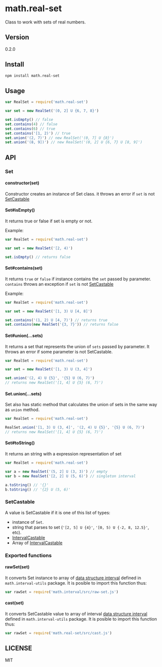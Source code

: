 # math.real-set

Class to work with sets of real numbers.

## Version
0.2.0

## Install
``` bash
npm install math.real-set
```

## Usage
``` javascript
var RealSet = require('math.real-set')

var set = new RealSet('(0, 2] U {6, 7, 8}')

set.isEmpty() // false
set.contains(4) // false
set.contains(6) // true
set.contains('[1, 2)') // true
set.union('(2, 7)') // new RealSet('(0, 7] U {8}')
set.union('(8, 9])') // new RealSet('(0, 2] U {6, 7} U [8, 9]')
```

## API

### Set
#### constructor(set)

Constructor creates an instance of Set class. it throws an error if `set` is not [SetCastable](#setcastable)

#### Set#isEmpty()

It returns true or false if set is empty or not.

Example:
``` javascript
var RealSet = require('math.real-set')

var set = new RealSet('[2, 4)')

set.isEmpty() // returns false
```

#### Set#contains(set)
It returns `true` or `false` if instance contains the `set` passed by parameter. `contains` throws an exception if `set` is not [SetCastable](#setcastable)

Example:
``` javascript
var RealSet = require('math.real-set')

var set = new RealSet('[1, 3) U [4, 8]')

set.contains('(1, 2) U [4, 7)') // returns true
set.contains(new RealSet('{3, 7}')) // returns false
```

#### Set#union(...sets)
It returns a set that represents the union of `sets` passed by parameter. It throws an error if some parameter is not SetCastable.

``` javascript
var RealSet = require('math.real-set')

var set = new RealSet('[1, 3) U (3, 4]')

set.union('(2, 4) U {5}', '{5} U (6, 7)')
// returns new RealSet('[1, 4] U {5} (6, 7)')
```

#### Set.union(...sets)
Set also has static method that calculates the union of sets in the same way as `union` method.

``` javascript
var RealSet = require('math.real-set')

RealSet.union('[1, 3) U (3, 4]', '(2, 4) U {5}', '{5} U (6, 7)')
// returns new RealSet('[1, 4] U {5} (6, 7)')
```

#### Set#toString()
It returns an string with a expression representation of set

``` javascript
var RealSet = require('math.real-set')

var a = new RealSet('(5, 2] U (3, 3)') // empty
var b = new RealSet('[2, 2] U (5, 6)') // singleton interval

a.toString() // '{}'
b.toString() // '{2} U (5, 6)'
```

### SetCastable
A value is SetCastable if it is one of this list of types:
- instance of `Set`.
- string that parses to set (`'[2, 5] U {4}'`, `'[0, 5) U {-2, 8, 12.5}'`, etc).
- [IntervalCastable](https://github.com/xgbuils/math.interval#intervalcastable)
- Array of [IntervalCastable](https://github.com/xgbuils/math.interval#intervalcastable)

### Exported functions

#### rawSet(set)
It converts Set instance to array of [data structure interval](https://github.com/xgbuils/math.interval-utils) defined in `math.interval-utils` package. It is posible to import this function thus:

``` javascript
var rawSet = require('math.interval/src/raw-set.js')
```

#### cast(set)
It converts SetCastable value to array of interval [data structure interval](https://github.com/xgbuils/math.interval-utils) defined in `math.interval-utils` package. It is posible to import this function thus:

``` javascript
var rawSet = require('math.real-set/src/cast.js')
```

## LICENSE
MIT
